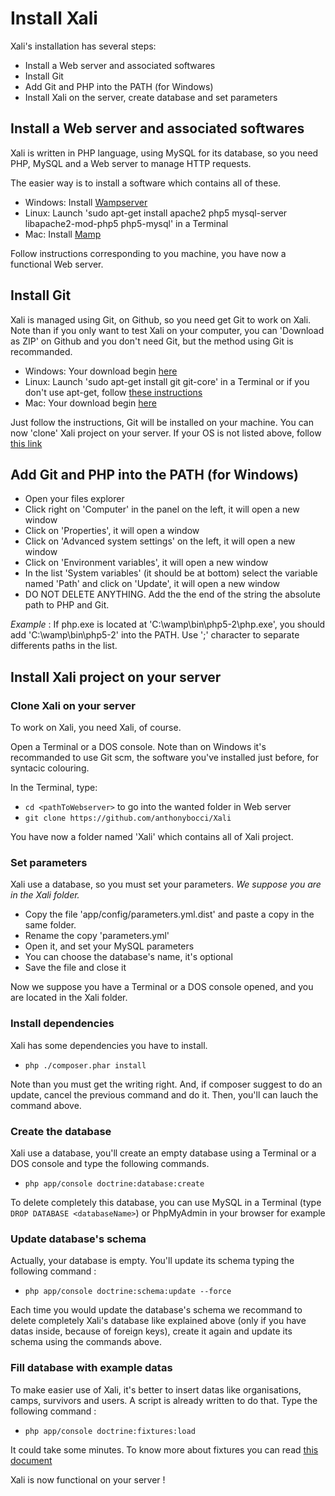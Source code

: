 # Install Xali

Xali's installation has several steps:
- Install a Web server and associated softwares
- Install Git
- Add Git and PHP into the PATH (for Windows)
- Install Xali on the server, create database and set parameters

## Install a Web server and associated softwares

Xali is written in PHP language, using MySQL for its database,
so you need PHP, MySQL and a Web server to manage HTTP requests.

The easier way is to install a software which contains all of these.
- Windows: Install [Wampserver](http://www.wampserver.com/)
- Linux: Launch 'sudo apt-get install apache2 php5 mysql-server 
libapache2-mod-php5 php5-mysql' in a Terminal
- Mac: Install [Mamp](https://www.mamp.info/en/)

Follow instructions corresponding to you machine,
you have now a functional Web server.

## Install Git

Xali is managed using Git, on Github, so you need get Git to work on
Xali. Note than if you only want to test Xali on your computer, you can
'Download as ZIP' on Github and you don't need Git, but the method
using Git is recommanded.

- Windows: Your download begin [here](https://git-scm.com/download/win)
- Linux: Launch 'sudo apt-get install git git-core' in
a Terminal or if you don't use apt-get, follow 
[these instructions](https://git-scm.com/download/linux)
- Mac: Your download begin [here](https://git-scm.com/download/mac)

Just follow the instructions, Git will be installed on your machine.
You can now 'clone' Xali project on your server. If your OS
is not listed above, follow [this link](https://git-scm.com/downloads)

## Add Git and PHP into the PATH (for Windows)

- Open your files explorer
- Click right on 'Computer' in the panel
on the left, it will open a new window
- Click on 'Properties', it will open a window
- Click on 'Advanced system settings' on
the left, it will open a new window
- Click on 'Environment variables', it will open
a new window
- In the list 'System variables' (it should be at bottom) select
the variable named 'Path' and click on 'Update', it will open
a new window
- DO NOT DELETE ANYTHING. Add the the end of the string the
absolute path to PHP and Git.

*Example* : If php.exe is located at 'C:\wamp\bin\php5-2\php.exe',
you should add 'C:\wamp\bin\php5-2' into the PATH. Use ';'
character to separate differents paths in the list.

## Install Xali project on your server

### Clone Xali on your server

To work on Xali, you need Xali, of course.

Open a Terminal or a DOS console. Note than on Windows it's
recommanded to use Git scm, the software you've installed just before,
for syntacic colouring.

In the Terminal, type:
- `cd <pathToWebserver>` to go into the wanted folder in Web server
- `git clone https://github.com/anthonybocci/Xali`

You have now a folder named 'Xali' which contains all of Xali project.

### Set parameters

Xali use a database, so you must set your parameters.
*We suppose you are in the Xali folder.*

- Copy the file 'app/config/parameters.yml.dist'
and paste a copy in the same folder.
- Rename the copy 'parameters.yml'
- Open it, and set your MySQL parameters
- You can choose the database's name,
it's optional
- Save the file and close it

Now we suppose you have a Terminal or a
DOS console opened, and you are located
in the Xali folder.
### Install dependencies

Xali has some dependencies you have to install.

- `php ./composer.phar install`

Note than you must get the writing right. And, if
composer suggest to do an update, cancel the previous
command and do it. Then, you'll can lauch the command
above.

### Create the database

Xali use a database, you'll create an empty database
using a Terminal or a DOS console and type the
following commands.

- `php app/console doctrine:database:create`

To delete completely this database, you can use MySQL
in a Terminal (type `DROP DATABASE <databaseName>`) or
PhpMyAdmin in your browser for example

### Update database's schema

Actually, your database is empty. You'll update its schema
typing the following command :

- `php app/console doctrine:schema:update --force`

Each time you would update the database's schema we
recommand to delete completely Xali's database like
explained above (only if you have datas inside,
because of foreign keys), create it again and
update its schema using the commands above.

### Fill database with example datas

To make easier use of Xali, it's better to insert datas
like organisations, camps, survivors and users. A script
is already written to do that. Type the following command :

- `php app/console doctrine:fixtures:load`

It could take some minutes. To know more about fixtures you can read
[this document](https://github.com/anthonybocci/Xali/blob/master/documentation/load_fixtures.md)

Xali is now functional on your server !
